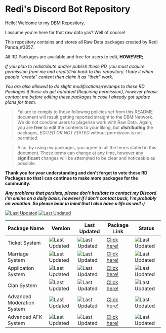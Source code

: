 # Redi's Discord Bot Repository

Hello! Welcome to my DBM Repository,

I assume you're here for that raw data yas? Well of course!

This repository contains and stores all Raw Data packages created by Redi Panda_#3657.

All RD Packages are available and free for users to edit, **HOWEVER;**

*If you plan to redistribute and/or publish these RD, you must acquire permission from me and credit/link back to this repository. I hate it when people "create" content
then claim it as "their" work.*

*You are also allowed to do slight modifications/revamps to these RD Packages if these do get outdated (Requiring permission), however please contact
me before editing these packages in case I already got update plans for them.*

> Failure to comply to those following policies set from this README document will result getting reported straight to the DBM Network. We do not condone users to plagerise work with Raw Data. Again, you are **free** to edit the contents to your liking, but _**distributing**_ the packages, *EDITED OR NOT EDITED* without permission is not permitted.

> Also, by using my packages, you agree to all the terms stated in this document. These terms can change at any time, however any **significant** changes will be attempted to be clear and noticeable as possible.

**Thank you for your understanding and don't forget to vote these RD Packages so that I can continue to make more packages for the community.**

_**Any problems that persists, please don't hesitate to contact my Discord. I'm online on a daily basis, however if I don't contact back, I'm probably
on vacation. So please bear in mind that I also have a life as well :)**_

[![Last Updated](https://img.shields.io/badge/Last%20Master%20Updated-5%2F07-blueviolet.svg?style=for-the-badge)](https://github.com/RediPanda/discord-bot-projects/commits/master)
[![Last Updated](https://img.shields.io/badge/Master%20Status-Developing-blueviolet.svg?style=for-the-badge)](https://github.com/RediPanda/discord-bot-projects/commits/master)

| Package Name | Version | Last Updated | Package Link | Status |
|--|--|--|--|--|
| Ticket System | ![Last Updated](https://img.shields.io/badge/Latest%20Version-v1.0.0-green.svg?style=for-the-badge) | ![Last Updated](https://img.shields.io/badge/Last%20Package%20Updated-24%2F6-critical.svg?style=for-the-badge) | [Click here!](https://github.com/RediPanda/discord-bot-projects/tree/master/git-docs/Developing) | ![Last Updated](https://img.shields.io/badge/Status-Developing-orange.svg?style=for-the-badge) |
| Marriage System | ![Last Updated](https://img.shields.io/badge/Latest%20Version-v1.0.2-green.svg?style=for-the-badge) | ![Last Updated](https://img.shields.io/badge/Last%20Package%20Updated-26%2F6-critical.svg?style=for-the-badge) | [Click here!](https://github.com/RediPanda/discord-bot-projects/tree/master/Redi's%20Marriage%20System) | ![Last Updated](https://img.shields.io/badge/Status-No%20Longer%20updated-critical.svg?style=for-the-badge) |
| Application System | ![Last Updated](https://img.shields.io/badge/Latest%20Version-v1.0.5-green.svg?style=for-the-badge) | ![Last Updated](https://img.shields.io/badge/Last%20Package%20Updated-21%2F6-critical.svg?style=for-the-badge) | [Click here!](https://github.com/RediPanda/discord-bot-projects/tree/master/Redi's%20Advanced%20Application) | ![Last Updated](https://img.shields.io/badge/Status-Updates%20Available-green.svg?style=for-the-badge) |
| Clan System | ![Last Updated](https://img.shields.io/badge/Latest%20Version-v1.0.0-green.svg?style=for-the-badge) | ![Last Updated](https://img.shields.io/badge/Last%20Package%20Updated-5%2F7-critical.svg?style=for-the-badge) | [Click here!](https://github.com/RediPanda/discord-bot-projects/tree/master/git-docs/Developing) | ![Last Updated](https://img.shields.io/badge/Status-Developing-orange.svg?style=for-the-badge) |
| Advanced Moderation System | ![Last Updated](https://img.shields.io/badge/Latest%20Version-v1.0.0-green.svg?style=for-the-badge) | ![Last Updated](https://img.shields.io/badge/Last%20Package%20Updated-3%2F7-critical.svg?style=for-the-badge) | [Click here!](https://github.com/RediPanda/discord-bot-projects/tree/master/git-docs/Developing) | ![Last Updated](https://img.shields.io/badge/Status-Developing-orange.svg?style=for-the-badge) |
| Advanced AFK System | ![Last Updated](https://img.shields.io/badge/Latest%20Version-v1.0.0-green.svg?style=for-the-badge) | ![Last Updated](https://img.shields.io/badge/Last%20Package%20Updated-5%2F7-critical.svg?style=for-the-badge) | [Click here!](https://github.com/RediPanda/discord-bot-projects/tree/master/Redi's%20Advanced%20AFK%20System) | ![Last Updated](https://img.shields.io/badge/Status-Updates%20Available-green.svg?style=for-the-badge) |